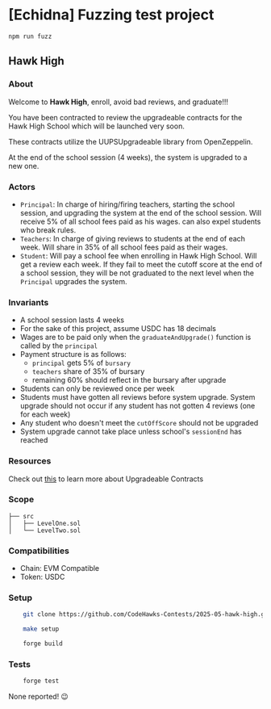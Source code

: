 # [Echidna] Fuzzing test project
```
npm run fuzz
```

## Hawk High

[//]: # (contest-details-open)

### About 

Welcome to **Hawk High**, enroll, avoid bad reviews, and graduate!!!

You have been contracted to review the upgradeable contracts for the Hawk High School which will be launched very soon.

These contracts utilize the UUPSUpgradeable library from OpenZeppelin.

At the end of the school session (4 weeks), the system is upgraded to a new one.

### Actors

- `Principal`: In charge of hiring/firing teachers, starting the school session, and upgrading the system at the end of the school session. Will receive 5% of all school fees paid as his wages. can also expel students who break rules.
- `Teachers`: In charge of giving reviews to students at the end of each week. Will share in 35% of all school fees paid as their wages.
- `Student`: Will pay a school fee when enrolling in Hawk High School. Will get a review each week. If they fail to meet the cutoff score at the end of a school session, they will be not graduated to the next level when the `Principal` upgrades the system.

### Invariants

- A school session lasts 4 weeks
- For the sake of this project, assume USDC has 18 decimals
- Wages are to be paid only when the `graduateAndUpgrade()` function is called by the `principal`
- Payment structure is as follows:
  - `principal` gets 5% of `bursary`
  - `teachers` share of 35% of bursary
  - remaining 60% should reflect in the bursary after upgrade
- Students can only be reviewed once per week
- Students must have gotten all reviews before system upgrade. System upgrade should not occur if any student has not gotten 4 reviews (one for each week)
- Any student who doesn't meet the `cutOffScore` should not be upgraded
- System upgrade cannot take place unless school's `sessionEnd` has reached

### Resources

Check out [this](https://updraft.cyfrin.io/courses/advanced-foundry/upgradeable-smart-contracts/introduction-to-upgradeable-smart-contracts) to learn more about Upgradeable Contracts

[//]: # (contest-details-close)

[//]: # (scope-open)

### Scope

```
├── src
│   ├── LevelOne.sol
│   └── LevelTwo.sol
```

### Compatibilities

- Chain: EVM Compatible
- Token: USDC

[//]: # (scope-close)

[//]: # (getting-started-open)

### Setup

```bash
    git clone https://github.com/CodeHawks-Contests/2025-05-hawk-high.git
```

```bash
    make setup
```

```bash
    forge build
```

### Tests

```bash
    forge test
```
[//]: # (getting-started-close)

[//]: # (known-issues-open)

None reported! 😉

[//]: # (known-issues-close)
